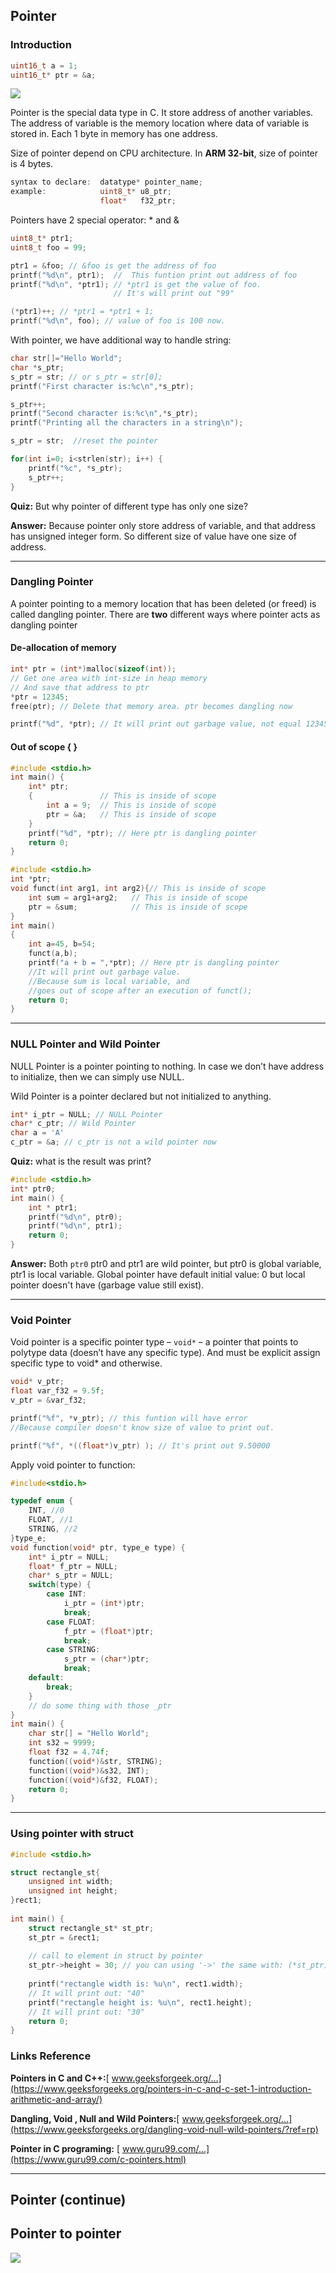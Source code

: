 ## Pointer

### Introduction

```c
uint16_t a = 1;
uint16_t* ptr = &a;
```

<img src="./assets/images/2_1.png" style="zoom: 100%;" />

Pointer is the special data type in C. It store address of another variables.  The address of variable is the memory location where data of variable is stored in. Each 1 byte in memory has one address.

Size of pointer depend on CPU architecture. In **ARM 32-bit**, size of pointer is 4 bytes. 

```c
syntax to declare:  datatype* pointer_name;
example:            uint8_t* u8_ptr;
					float*   f32_ptr;
```

Pointers have 2 special operator: * and &

```c
uint8_t* ptr1;
uint8_t foo = 99;

ptr1 = &foo; // &foo is get the address of foo
printf("%d\n", ptr1);  //  This funtion print out address of foo
printf("%d\n", *ptr1); // *ptr1 is get the value of foo. 
                       // It's will print out "99"

(*ptr1)++; // *ptr1 = *ptr1 + 1;
printf("%d\n", foo); // value of foo is 100 now.
```

With pointer, we have additional way to handle string:

```c
char str[]="Hello World";
char *s_ptr;
s_ptr = str; // or s_ptr = str[0];
printf("First character is:%c\n",*s_ptr);

s_ptr++;
printf("Second character is:%c\n",*s_ptr);
printf("Printing all the characters in a string\n");

s_ptr = str;  //reset the pointer

for(int i=0; i<strlen(str); i++) {
	printf("%c", *s_ptr);
	s_ptr++;
}
```

**Quiz:** But why pointer of different type has only one size?

**Answer:** Because pointer only store address of variable, and that address has unsigned integer form. So different size of value have one size of address. 

---

### Dangling Pointer

A pointer pointing to a memory location that has been deleted (or freed) is called dangling pointer. There are **two** different ways where pointer acts as dangling pointer

#### De-allocation of memory

```c
int* ptr = (int*)malloc(sizeof(int)); 
// Get one area with int-size in heap memory
// And save that address to ptr
*ptr = 12345;
free(ptr); // Delete that memory area. ptr becomes dangling now

printf("%d", *ptr); // It will print out garbage value, not equal 12345.

```

#### Out of scope { }

```c
#include <stdio.h>
int main() {
    int* ptr;
    {				// This is inside of scope
        int a = 9;  // This is inside of scope
        ptr = &a;   // This is inside of scope
    }
    printf("%d", *ptr); // Here ptr is dangling pointer
	return 0;
}
```



```c
#include <stdio.h>
int *ptr;
void funct(int arg1, int arg2){// This is inside of scope
    int sum = arg1+arg2;   // This is inside of scope
    ptr = &sum;            // This is inside of scope
}
int main()
{
    int a=45, b=54;
    funct(a,b);
    printf("a + b = ",*ptr); // Here ptr is dangling pointer
    //It will print out garbage value.
    //Because sum is local variable, and 
    //goes out of scope after an execution of funct();
    return 0;
}
```

---

### NULL Pointer and Wild Pointer

NULL Pointer is a pointer pointing to nothing. In case we don’t have address to initialize, then we can simply use NULL.

Wild Pointer is a pointer declared but not initialized to anything.

```c
int* i_ptr = NULL; // NULL Pointer
char* c_ptr; // Wild Pointer
char a = 'A'
c_ptr = &a; // c_ptr is not a wild pointer now
```

**Quiz:** what is the result was print?

```c
#include <stdio.h>
int* ptr0;
int main() {
    int * ptr1;
    printf("%d\n", ptr0);
    printf("%d\n", ptr1);
	return 0;
}
```

**Answer:** Both `ptr0` ptr0 and ptr1  are wild pointer, but ptr0 is global variable, ptr1 is local variable. Global pointer have default initial value: 0 but local pointer doesn't have (garbage value still exist).

---

### Void Pointer

Void pointer is a specific pointer type – `void*` – a pointer that points to polytype data (doesn’t have any specific type). And must be explicit assign specific type to void* and otherwise.

```c
void* v_ptr;
float var_f32 = 9.5f;
v_ptr = &var_f32;

printf("%f", *v_ptr); // this funtion will have error
//Because compiler doesn't know size of value to print out.

printf("%f", *((float*)v_ptr) ); // It's print out 9.50000
```

Apply void pointer to function:

```c
#include<stdio.h>

typedef enum {
    INT, //0
    FLOAT, //1
    STRING, //2
}type_e;
void function(void* ptr, type_e type) {
    int* i_ptr = NULL;
    float* f_ptr = NULL;
    char* s_ptr = NULL;
    switch(type) {
        case INT:
        	i_ptr = (int*)ptr;
          	break;
        case FLOAT:
        	f_ptr = (float*)ptr;
        	break;
        case STRING:
        	s_ptr = (char*)ptr;
        	break;
    default:
    	break;
    }
    // do some thing with those _ptr
}
int main() {
    char str[] = "Hello World";
	int s32 = 9999;
	float f32 = 4.74f;
    function((void*)&str, STRING);
    function((void*)&s32, INT);
    function((void*)&f32, FLOAT);  
    return 0;
}
```

---

### Using pointer with struct 

```c
#include <stdio.h>

struct rectangle_st{
	unsigned int width;
    unsigned int height;
}rect1;
    
int main() {
    struct rectangle_st* st_ptr;
    st_ptr = &rect1;
    
    // call to element in struct by pointer
    st_ptr->height = 30; // you can using '->' the same with: (*st_ptr).height
    
    printf("rectangle width is: %u\n", rect1.width);
    // It will print out: "40"
    printf("rectangle height is: %u\n", rect1.height);
    // It will print out: "30"
    return 0;
}
```

### Links Reference

**Pointers in C and C++:**[ www.geeksforgeek.org/...](https://www.geeksforgeeks.org/pointers-in-c-and-c-set-1-introduction-arithmetic-and-array/)

**Dangling, Void , Null and Wild Pointers:**[ www.geeksforgeek.org/...](https://www.geeksforgeeks.org/dangling-void-null-wild-pointers/?ref=rp)

**Pointer in C programing:** [ www.guru99.com/...](https://www.guru99.com/c-pointers.html)

---

## Pointer (continue)

## Pointer to pointer

<img src="./assets/images/2_1.png" style="zoom: 100%;" />



